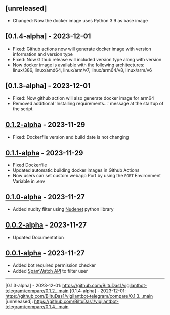 ## [unreleased]
- Changed: Now the docker image uses Python 3.9 as base image

## [0.1.4-alpha] - 2023-12-01
- Fixed: Github actions now will generate docker image with version information and version type
- Fixed: Now Github release will included version type along with version
- Now docker image is available with the following architectures: linux/386, linux/amd64, linux/arm/v7, linux/arm64/v8, linux/arm/v6

## [0.1.3-alpha] - 2023-12-01
- Fixed: Now github action will also generate docker image for arm64
- Removed additional 'Installing requirements...' message at the startup of the script

## [0.1.2-alpha] - 2023-11-29
- Fixed: Dockerfile version and build date is not changing

## [0.1.1-alpha] - 2023-11-29
- Fixed Dockerfile
- Updated automatic building docker images in Github Actions
- Now users can set custom webapp Port by using the `PORT` Environment Variable in .env

## [0.1.0-alpha] - 2023-11-27
- Added nudity filter using [Nudenet](https://pypi.org/project/nudenet/) python library

## [0.0.2-alpha] - 2023-11-27
- Updated Documentation

## [0.0.1-alpha] - 2023-11-27
- Added bot required permission checker
- Added [SpamWatch API](https://github.com/SpamWatch) to filter user

---
[0.0.1-alpha]: https://github.com/BiltuDas1/vigilantbot-telegram/tree/0.0.1
[0.0.2-alpha]: https://github.com/BiltuDas1/vigilantbot-telegram/compare/0.0.1...0.0.2
[0.1.0-alpha]: https://github.com/BiltuDas1/vigilantbot-telegram/compare/0.0.2...0.1.0
[0.1.1-alpha]: https://github.com/BiltuDas1/vigilantbot-telegram/compare/0.1.0...main
[0.1.2-alpha]: https://github.com/BiltuDas1/vigilantbot-telegram/compare/0.1.1...0.1.2
[0.1.3-alpha] - 2023-12-01: https://github.com/BiltuDas1/vigilantbot-telegram/compare/0.1.2...main
[0.1.4-alpha] - 2023-12-01: https://github.com/BiltuDas1/vigilantbot-telegram/compare/0.1.3...main
[unreleased]: https://github.com/BiltuDas1/vigilantbot-telegram/compare/0.1.4...main
